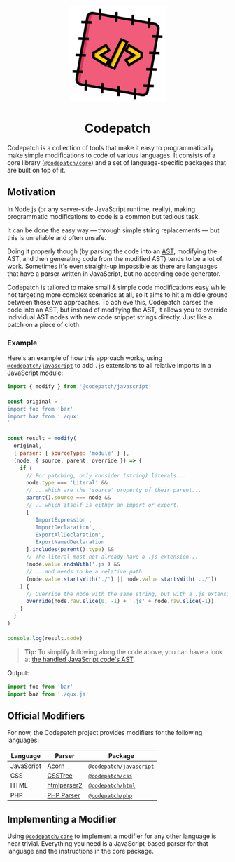 <div align="center">
  <img src="codepatch.svg" width="220" height="220" alt="">

# Codepatch

</div>

Codepatch is a collection of tools that make it easy to programmatically make simple modifications to code of various languages. It consists of a core library ([`@codepatch/core`](https://github.com/loilo/codepatch/tree/main/packages/core)) and a set of language-specific packages that are built on top of it.

## Motivation

In Node.js (or any server-side JavaScript runtime, really), making programmatic modifications to code is a common but tedious task.

It can be done the easy way — through simple string replacements — but this is unreliable and often unsafe.

Doing it properly though (by parsing the code into an [AST](https://en.wikipedia.org/wiki/Abstract_syntax_tree), modifying the AST, and then generating code from the modified AST) tends to be a lot of work. Sometimes it's even straight-up impossible as there are languages that have a parser written in JavaScript, but no according code generator.

Codepatch is tailored to make small & simple code modifications easy while not targeting more complex scenarios at all, so it aims to hit a middle ground between these two approaches. To achieve this, Codepatch parses the code into an AST, but instead of modifying the AST, it allows you to override individual AST nodes with new code snippet strings directly. Just like a patch on a piece of cloth.

### Example

Here's an example of how this approach works, using [`@codepatch/javascript`](https://github.com/loilo/codepatch/tree/main/packages/javascript) to add `.js` extensions to all relative imports in a JavaScript module:

```js
import { modify } from '@codepatch/javascript'

const original = `
import foo from 'bar'
import baz from './qux'
`

const result = modify(
  original,
  { parser: { sourceType: 'module' } },
  (node, { source, parent, override }) => {
    if (
      // For patching, only consider (string) literals...
      node.type === 'Literal' &&
      // ...which are the 'source' property of their parent...
      parent().source === node &&
      // ...which itself is either an import or export.
      [
        'ImportExpression',
        'ImportDeclaration',
        'ExportAllDeclaration',
        'ExportNamedDeclaration'
      ].includes(parent().type) &&
      // The literal must not already have a .js extension...
      !node.value.endsWith('.js') &&
      // ...and needs to be a relative path.
      (node.value.startsWith('./') || node.value.startsWith('../'))
    ) {
      // Override the node with the same string, but with a .js extension
      override(node.raw.slice(0, -1) + '.js' + node.raw.slice(-1))
    }
  }
)

console.log(result.code)
```

> **Tip:** To simplify following along the code above, you can have a look at [the handled JavaScript code's AST](https://astexplorer.net/#/gist/54f993675fef79ca0e4f41080b57ea52/9e12658595d9b19d7a6b4b4de8369e377985f92d).

Output:

```js
import foo from 'bar'
import baz from './qux.js'
```

## Official Modifiers

For now, the Codepatch project provides modifiers for the following languages:

<!-- prettier-ignore -->
Language | Parser | Package
-|-|-
JavaScript | [Acorn](https://github.com/acornjs/acorn) | [`@codepatch/javascript`](https://github.com/loilo/codepatch/tree/main/packages/javascript)
CSS | [CSSTree](https://github.com/csstree/csstree) | [`@codepatch/css`](https://github.com/loilo/codepatch/tree/main/packages/css)
HTML | [htmlparser2](https://github.com/fb55/htmlparser2) | [`@codepatch/html`](https://github.com/loilo/codepatch/tree/main/packages/html)
PHP | [PHP Parser](https://github.com/glayzzle/php-parser) | [`@codepatch/php`](https://github.com/loilo/codepatch/tree/main/packages/php)

## Implementing a Modifier

Using [`@codepatch/core`](https://github.com/loilo/codepatch/tree/main/packages/core) to implement a modifier for any other language is near trivial. Everything you need is a JavaScript-based parser for that language and the instructions in the core package.
